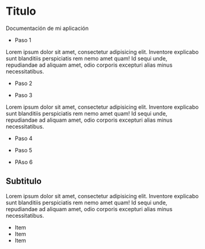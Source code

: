 # Titulo

Documentación de mi aplicación

- Paso 1

Lorem ipsum dolor sit amet, consectetur adipisicing elit. Inventore explicabo sunt blanditiis perspiciatis rem nemo amet quam! Id sequi unde, repudiandae ad aliquam amet, odio corporis excepturi alias minus necessitatibus.

- Paso 2

- Paso 3

Lorem ipsum dolor sit amet, consectetur adipisicing elit. Inventore explicabo sunt blanditiis perspiciatis rem nemo amet quam! Id sequi unde, repudiandae ad aliquam amet, odio corporis excepturi alias minus necessitatibus.

- Paso 4

- Paso 5

- PAso 6

## Subtitulo

Lorem ipsum dolor sit amet, consectetur adipisicing elit. Inventore explicabo sunt blanditiis perspiciatis rem nemo amet quam! Id sequi unde, repudiandae ad aliquam amet, odio corporis excepturi alias minus necessitatibus.

- Item
- Item
- Item
